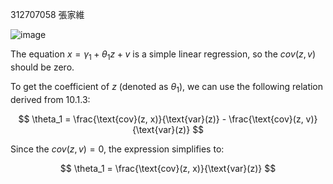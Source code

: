 312707058 張家維

![image](https://github.com/user-attachments/assets/339e88a5-26e4-4d16-87df-9611306b2b6c)

The equation $x = \gamma_1 + \theta_1 z + v$ is a simple linear regression, so the $cov(z, v)$ should be zero.

To get the coefficient of $z$ (denoted as $\theta_1$), we can use the following relation derived from 10.1.3:

$$
\theta_1 = \frac{\text{cov}(z, x)}{\text{var}(z)} - \frac{\text{cov}(z, v)}{\text{var}(z)}
$$


Since the $cov(z, v) = 0$, the expression simplifies to:

$$
\theta_1 = \frac{\text{cov}(z, x)}{\text{var}(z)}
$$
